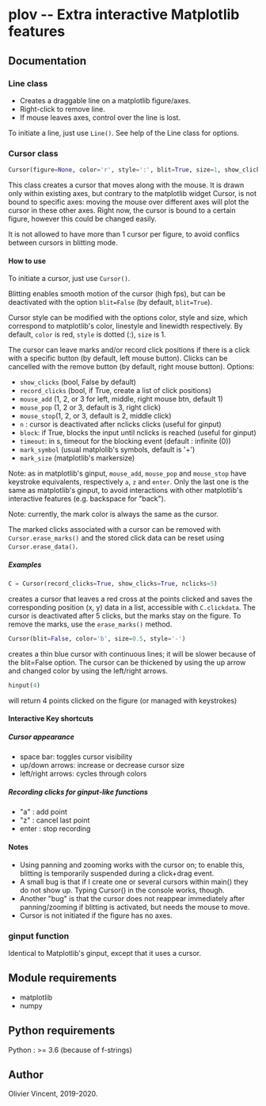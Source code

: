 # plov -- Extra interactive Matplotlib features

## Documentation

### Line class

- Creates a draggable line on a matplotlib figure/axes.
- Right-click to remove line.
- If mouse leaves axes, control over the line is lost.

To initiate a line, just use `Line()`.
See help of the Line class for options.

### Cursor class

``` python
Cursor(figure=None, color='r', style=':', blit=True, size=1, show_clicks=False, record_clicks=False, click_button=1, remove_button=3, nclicks=1000, mark_symbol='+', mark_size=10)
```

This class creates a cursor that moves along with the mouse. It is drawn
only within existing axes, but contrary to the matplotlib widget Cursor,
is not bound to specific axes: moving the mouse over different axes will
plot the cursor in these other axes. Right now, the cursor is bound to a
certain figure, however this could be changed easily.

It is not allowed to have more than 1 cursor per figure, to avoid conflics 
between cursors in blitting mode.

#### How to use

To initiate a cursor, just use `Cursor()`.

Blitting enables smooth motion of the cursor (high fps), but can be
deactivated with the option `blit=False` (by default, `blit=True`).

Cursor style can be modified with the options color, style and size, which
correspond to matplotlib's color, linestyle and linewidth respectively.
By default, `color` is red, `style` is dotted (:), `size` is 1.

The cursor can leave marks and/or record click positions if there is a 
click with a specific button (by default, left mouse button). Clicks can
be cancelled with the remove button (by default, right mouse button).
Options:
- `show_clicks` (bool, False by default)
- `record_clicks` (bool, if True, create a list of click positions)
- `mouse_add` (1, 2, or 3 for left, middle, right mouse btn, default 1)
- `mouse_pop` (1, 2 or 3, default is 3, right click)
- `mouse_stop`(1, 2, or 3, default is 2, middle click)
- `n` : cursor is deactivated after nclicks clicks (useful for ginput)
- `block`: if True, blocks the input until nclicks is reached (useful for ginput)
- `timeout`: in s, timeout for the blocking event (default : infinite (0))
- `mark_symbol` (usual matplolib's symbols, default is '+')
- `mark_size` (matplotlib's markersize)

Note: as in matplotlib's ginput, `mouse_add`, `mouse_pop` and `mouse_stop`
have keystroke equivalents, respectively `a`, `z` and `enter`. Only the
last one is the same as matplotlib's ginput, to avoid interactions with
other matplotlib's interactive features (e.g. backspace for "back").

Note: currently, the mark color is always the same as the cursor.

The marked clicks associated with a cursor can be removed with 
`Cursor.erase_marks()`
and the stored click data can be reset using
`Cursor.erase_data()`.
    


##### Examples
```python
C = Cursor(record_clicks=True, show_clicks=True, nclicks=5)
```
creates a cursor that leaves a red cross at the points clicked and saves the
corresponding position (x, y) data in a list, accessible with `C.clickdata`.
The cursor is deactivated after 5 clicks, but the marks stay on the figure.
To remove the marks, use the `erase_marks()` method.

```python
Cursor(blit=False, color='b', size=0.5, style='-')
```
creates a thin blue cursor with continuous lines; it will be slower
because of the blit=False option. The cursor can be thickened by using the
up arrow and changed color by using the left/right arrows.

```python
hinput(4)
```
will return 4 points clicked on the figure (or managed with keystrokes)
    
#### Interactive Key shortcuts

##### Cursor appearance
- space bar: toggles cursor visibility
- up/down arrows: increase or decrease cursor size
- left/right arrows: cycles through colors

##### Recording clicks for ginput-like functions
- "a" : add point
- "z" : cancel last point
- enter : stop recording

#### Notes
- Using panning and zooming works with the cursor on; to enable this, 
blitting is temporarily suspended during a click+drag event.
- A small bug is that if I create one or several cursors within main()
they do not show up. Typing Cursor() in the console works, though.
- Another "bug" is that the cursor does not reappear immediately after
panning/zooming if blitting is activated, but needs the mouse to move.
- Cursor is not initiated if the figure has no axes.

### ginput function

Identical to Matplotlib's ginput, except that it uses a cursor.

## Module requirements
- matplotlib
- numpy

## Python requirements
Python : >= 3.6 (because of f-strings)

## Author
Olivier Vincent, 2019-2020.